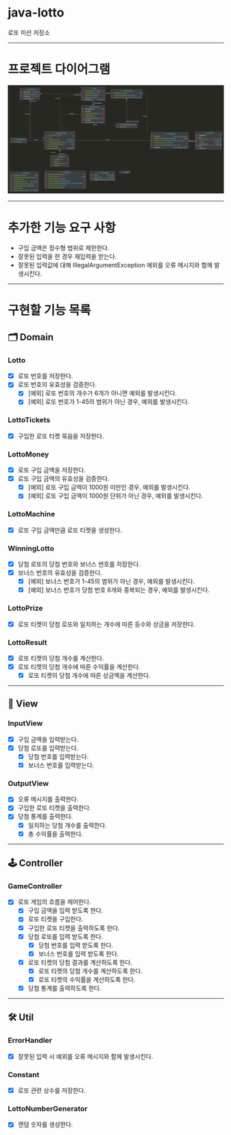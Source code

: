 # java-lotto

로또 미션 저장소

---

# 프로젝트 다이어그램
![프로젝트 다이어그램](./diagram.png)

---

# 추가한 기능 요구 사항
- 구입 금액은 정수형 범위로 제한한다.
- 잘못된 입력을 한 경우 재입력을 받는다.
 - 잘못된 입력값에 대해 IllegalArgumentException 예외를 오류 메시지와 함께 발생시킨다.

---

# 구현할 기능 목록

## 🗂️ Domain

### Lotto
- [x] 로또 번호를 저장한다.
- [x] 로또 번호의 유효성을 검증한다.
  - [x] [예외] 로또 번호의 개수가 6개가 아니면 예외를 발생시킨다.
  - [x] [예외] 로또 번호가 1-45의 범위가 아닌 경우, 예외를 발생시킨다.

### LottoTickets
- [x] 구입한 로또 티켓 묶음을 저장한다.

### LottoMoney
- [x] 로또 구입 금액을 저장한다.
- [x] 로또 구입 금액의 유효성을 검증한다.
  - [x] [예외] 로또 구입 금액이 1000원 미만인 경우, 예외를 발생시킨다.
  - [x] [예외] 로또 구입 금액이 1000원 단위가 아닌 경우, 예외를 발생시킨다.

### LottoMachine
- [x] 로또 구입 금액만큼 로또 티켓을 생성한다.

### WinningLotto
- [x] 당첨 로또의 당첨 번호와 보너스 번호를 저장한다.
- [x] 보너스 번호의 유효성을 검증한다.
  - [x] [예외] 보너스 번호가 1-45의 범위가 아닌 경우, 예외를 발생시킨다.
  - [x] [예외] 보너스 번호가 당첨 번호 6개와 중복되는 경우, 예외를 발생시킨다.

### LottoPrize
- [x] 로또 티켓이 당첨 로또와 일치하는 개수에 따른 등수와 상금을 저장한다.

### LottoResult
- [x] 로또 티켓의 당첨 개수를 계산한다.
- [x] 로또 티켓의 당첨 개수에 따른 수익률을 계산한다.
  - [x] 로또 티켓의 당첨 개수에 따른 상금액을 계산한다.

---

## 👀 View

### InputView
- [x] 구입 금액을 입력받는다.
- [x] 당첨 로또를 입력받는다.
  - [x] 당첨 번호를 입력받는다.
  - [x] 보너스 번호를 입력받는다.

### OutputView
- [x] 오류 메시지를 출력한다.
- [x] 구입한 로또 티켓을 출력한다.
- [x] 당첨 통계를 출력한다.
  - [x] 일치하는 당첨 개수를 출력한다.
  - [x] 총 수익률을 출력한다.

---

## 🕹️ Controller

### GameController
- [x] 로또 게임의 흐름을 제어한다.
  - [x] 구입 금액을 입력 받도록 한다.
  - [x] 로또 티켓을 구입한다.
  - [x] 구입한 로또 티켓을 출력하도록 한다.
  - [x] 당첨 로또를 입력 받도록 한다.
    - [x] 당첨 번호를 입력 받도록 한다.
    - [x] 보너스 번호를 입력 받도록 한다.
  - [x] 로또 티켓의 당첨 결과를 계산하도록 한다.
    - [x] 로또 티켓의 당첨 개수를 계산하도록 한다.
    - [x] 로또 티켓의 수익률을 계산하도록 한다.
  - [x] 당첨 통계를 출력하도록 한다.

---
## 🛠 Util

### ErrorHandler
- [x] 잘못된 입력 시 예외를 오류 메시지와 함께 발생시킨다.

### Constant
- [x] 로또 관련 상수를 저장한다.

### LottoNumberGenerator
- [x] 랜덤 숫자를 생성한다.
